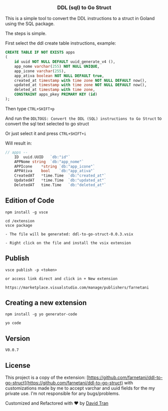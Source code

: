 <h3 align="center">
  DDL (sql) to Go Struct
</h3>

This is a simple tool to convert the DDL instructions to a struct in Goland using the SQL package.

The steps is simple.

First select the ddl create table instructions, example:
```sql
CREATE TABLE IF NOT EXISTS apps
(
    id uuid NOT NULL DEFAULT uuid_generate_v4 (),
    app_nome varchar(255) NOT NULL UNIQUE,
    app_icone varchar(255),
    app_ativa boolean NOT NULL DEFAULT true,
    created_at timestamp with time zone NOT NULL DEFAULT now(),
    updated_at timestamp with time zone NOT NULL DEFAULT now(),
    deleted_at timestamp with time zone,    
    CONSTRAINT apps_pkey PRIMARY KEY (id)
);
```

Then type `CTRL+SHIFT+p`

And run the `DDLTOGS: Convert the DDL (SQL) instructions to Go Struct` to convert the sql text selected to go struct

Or just select it and press `CTRL+SHIFT+i`

Will result in:

```go
// apps --
	ID	uuid.UUID	`db:"id"`
	APPNome	string	`db:"app_nome"`
	APPIcone	*string	`db:"app_icone"`
	APPAtiva	bool	`db:"app_ativa"`
	CreatedAT	*time.Time	`db:"created_at"`
	UpdatedAT	*time.Time	`db:"updated_at"`
	DeletedAT	time.Time	`db:"deleted_at"`
```

## Edition of Code

```
npm install -g vsce

cd /extension
vsce package

- The file will be generated: ddl-to-go-struct-0.0.3.vsix

- Right click on the file and install the vsix extension
```

## Publish

```
vsce publish -p <token>

or access link direct and click in + New extension

https://marketplace.visualstudio.com/manage/publishers/farnetani
```

## Creating a new extension

```
npm install -g yo generator-code

yo code
```

## Version
`V0.0.7`

## License

This project is a copy of the extension: [https://github.com/farnetani/ddl-to-go-struct](https://github.com/farnetani/ddl-to-go-struct) with customizations made by me to accept varchar and uuid fields for the my private use. I'm not responsible for any bugs/problems.

Customized and Refactored with :heart: by [David Tran](https://github.com/Davidtrse)
